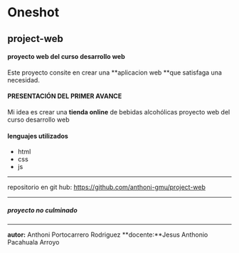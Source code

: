
# Oneshot
##  project-web 
#### proyecto web del curso desarrollo web 
Este proyecto consite en crear una **aplicacion web **que satisfaga una necesidad.
#### PRESENTACIÓN DEL PRIMER AVANCE

Mi idea es crear una **tienda online** de bebidas alcohólicas
proyecto web del curso desarrollo web 


#### lenguajes utilizados 
- html
- css
- js


------------

repositorio en git hub: 
https://github.com/anthoni-gmu/project-web


------------

##### proyecto no culminado
------------
**autor:** Anthoni Portocarrero Rodriguez
**docente:**Jesus Anthonio Pacahuala Arroyo
